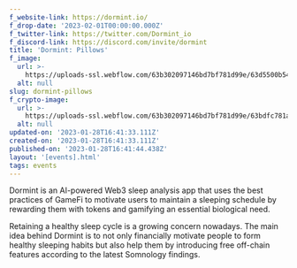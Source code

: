 ```yaml
---
f_website-link: https://dormint.io/
f_drop-date: '2023-02-01T00:00:00.000Z'
f_twitter-link: https://twitter.com/Dormint_io
f_discord-link: https://discord.com/invite/dormint
title: 'Dormint: Pillows'
f_image:
  url: >-
    https://uploads-ssl.webflow.com/63b302097146bd7bf781d99e/63d5500b54f67c330d370f54_nft%20pillow.JPG
  alt: null
slug: dormint-pillows
f_crypto-image:
  url: >-
    https://uploads-ssl.webflow.com/63b302097146bd7bf781d99e/63bdfc781a4aac8be2c76574_9297460_polygon_blockchain_coins_cryptocurrency_crypto_icon.svg
  alt: null
updated-on: '2023-01-28T16:41:33.111Z'
created-on: '2023-01-28T16:41:33.111Z'
published-on: '2023-01-28T16:41:44.438Z'
layout: '[events].html'
tags: events
---
```


Dormint is an AI-powered Web3 sleep analysis app that uses the best practices of GameFi to motivate users to maintain a sleeping schedule by rewarding them with tokens and gamifying an essential biological need.

Retaining a healthy sleep cycle is a growing concern nowadays. The main idea behind Dormint is to not only financially motivate people to form healthy sleeping habits but also help them by introducing free off-chain features according to the latest Somnology findings.

‍
